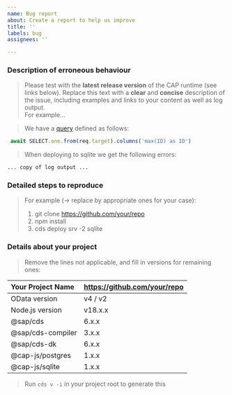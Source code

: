 ```yaml
---
name: Bug report
about: Create a report to help us improve
title: ''
labels: bug
assignees: ''

---
```


<!-- Please support your supporters: Avoid screen shots and use markdown as much as possible

Avoid code screen shots from your IDE where ever possible, instead use [code markdown](https://github.com/adam-p/markdown-here/wiki/Markdown-Cheatsheet#code) and syntax highlighting: `cds`, `sql`, `diff`.

- Bitmap images are hard to read due to different color schemes and screen resolutions.
  Usually they need to be opened in a different browser tab, enlarged etc.
  Especially when working on multiple issues in parallel, it's easy to loose sight.
- Code/Messages can't be copied/pasted into own editors, test files etc.
-->


### Description of erroneous behaviour 

> Please test with the **latest release version** of the CAP runtime (see links below).
Replace this text with a **clear** and **concise** description of the issue, including examples and links to your content as well as log output.  
For example... 

> We have a [query](https://github.com/SAP-samples/cloud-cap-samples/blob/e29394eac0a59ef80489f28e9d0954f719e1cafa/bookshop/srv/admin-service.js#L11) defined as follows: 

```js
 await SELECT.one.from(req.target).columns('max(ID) as ID')
```

> When deploying to sqlite we get the following errors: 

```sh
... copy of log output ...
```

### Detailed steps to reproduce

> For example (→ replace by appropriate ones for your case):
> 1. git clone https://github.com/your/repo 
> 2. npm install
> 3. cds deploy srv -2 sqlite 

### Details about your project

> Remove the lines not applicable, and fill in versions for remaining ones:

| Your Project Name | https://github.com/your/repo |
|:------------------|---------------------------------------|
| OData version     | v4 / v2                               |
| Node.js version   | v18.x.x                               |
| @sap/cds          | 6.x.x                                 |
| @sap/cds-compiler | 3.x.x                                 |
| @sap/cds-dk       | 6.x.x                                 |
| @cap-js/postgres | 1.x.x |
@cap-js/sqlite | 1.x.x |

> Run `cds v -i` in your project root to generate this
